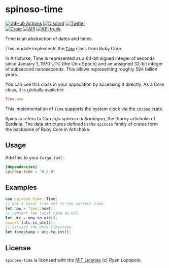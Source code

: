 # spinoso-time

[![GitHub Actions](https://github.com/artichoke/artichoke/workflows/CI/badge.svg)](https://github.com/artichoke/artichoke/actions)
[![Discord](https://img.shields.io/discord/607683947496734760)](https://discord.gg/QCe2tp2)
[![Twitter](https://img.shields.io/twitter/follow/artichokeruby?label=Follow&style=social)](https://twitter.com/artichokeruby)
<br>
[![Crate](https://img.shields.io/crates/v/spinoso-time.svg)](https://crates.io/crates/spinoso-time)
[![API](https://docs.rs/spinoso-time/badge.svg)](https://docs.rs/spinoso-time)
[![API trunk](https://img.shields.io/badge/docs-trunk-blue.svg)](https://artichoke.github.io/artichoke/spinoso_time/)

Time is an abstraction of dates and times.

This module implements the [`Time`] class from Ruby Core.

In Artichoke, Time is represented as a 64-bit signed integer of seconds since
January 1, 1970 UTC (the Unix Epoch) and an unsigned 32-bit integer of subsecond
nanoseconds. This allows representing roughly 584 billion years.

You can use this class in your application by accessing it directly. As a Core
class, it is globally available:

```ruby
Time.now
```

This implementation of `Time` supports the system clock via the [`chrono`] crate.

_Spinoso_ refers to _Carciofo spinoso di Sardegna_, the thorny artichoke of
Sardinia. The data structures defined in the `spinoso` family of crates form the
backbone of Ruby Core in Artichoke.

## Usage

Add this to your `Cargo.toml`:

```toml
[dependencies]
spinoso-time = "0.2.0"
```

## Examples

```rust
use spinoso_time::Time;
// Get a local time set to the current time.
let now = Time::now();
// Convert the local time to UTC.
let utc = now.to_utc();
assert!(utc.is_utc());
// Extract the Unix timestamp.
let timestamp = utc.to_int();
```

## License

`spinoso-time` is licensed with the [MIT License](LICENSE) (c) Ryan Lopopolo.

[`time`]: https://ruby-doc.org/core-2.6.3/Time.html
[`chrono`]: https://crates.io/crates/chrono
